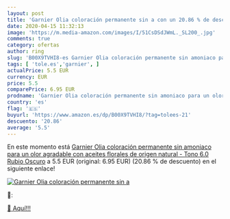 ```yaml
---
layout: post
title: 'Garnier Olia coloración permanente sin a con un 20.86 % de descuento'
date: 2020-04-15 11:32:13
image: 'https://m.media-amazon.com/images/I/51CsDSdJWmL._SL200_.jpg'
comments: true
category: ofertas
author: ring
slug: 'B00X9TVHI8-es Garnier Olia coloración permanente sin amoniaco para un...'
tags: [ 'tole.es','garnier', ]
actualPrice: 5.5 EUR
currency: EUR
price: 5.5
comparePrice: 6.95 EUR
prodname: 'Garnier Olia coloración permanente sin amoniaco para un olor agradable con aceites florales de origen natural - Tono 6.0 Rubio Oscuro'
country: 'es'
flag: '🇪🇸'
buyurl: 'https://www.amazon.es/dp/B00X9TVHI8/?tag=tolees-21'
descuento: '20.86'
average: '5.5'
---
```


En este momento está [Garnier Olia coloración permanente sin amoniaco para un olor agradable con aceites florales de origen natural - Tono 6.0 Rubio Oscuro](https://www.amazon.es/dp/B00X9TVHI8/?tag=tolees-21) a 5.5 EUR (original: 6.95 EUR) (20.86 %  de descuento) en el siguiente enlace!

[![Garnier Olia coloración permanente sin a](https://m.media-amazon.com/images/I/51CsDSdJWmL._SL200_.jpg)](https://www.amazon.es/dp/B00X9TVHI8/?tag=tolees-21)

🔎:


[🛒 Aquí!!!](https://www.amazon.es/dp/B00X9TVHI8/?tag=tolees-21)
